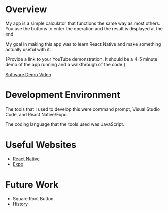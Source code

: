 # Overview

My app is a simple calculator that functions the same way as most others. You use the buttons to enter the operation and the result is displayed at the end.

My goal in making this app was to learn React Native and make something actually useful with it.

{Provide a link to your YouTube demonstration.  It should be a 4-5 minute demo of the app running and a walkthrough of the code.}

[Software Demo Video](http://youtube.link.goes.here)

# Development Environment

The tools that I used to develop this were command prompt, Visual Studio Code, and React Native/Expo

The coding language that the tools used was JavaScript.

# Useful Websites

* [React Native](https://reactnative.dev)
* [Expo](https://docs.expo.dev)

# Future Work

* Square Root Button
* History

